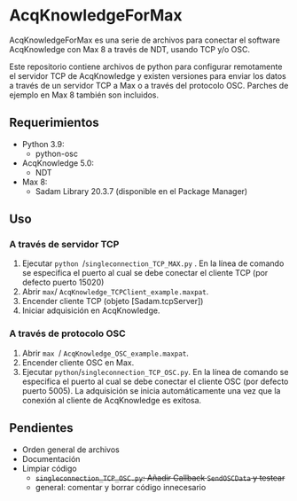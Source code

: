 # AcqKnowledgeForMax

AcqKnowledgeForMax es una serie de archivos para conectar el software AcqKnowledge con Max 8 a través de NDT, usando TCP y/o OSC.

Este repositorio contiene archivos de python para configurar remotamente el servidor TCP de AcqKnowledge y existen versiones para enviar los datos a través de un servidor TCP a Max o a través del protocolo OSC. Parches de ejemplo en Max 8 también son incluidos.

## Requerimientos

* Python 3.9:
  * python-osc
* AcqKnowledge 5.0:
  * NDT
* Max 8:
  * Sadam Library 20.3.7 (disponible en el Package Manager)

## Uso

###  A través de servidor TCP

1. Ejecutar `python `/`singleconnection_TCP_MAX.py` . En la línea de comando se especifica el puerto al cual se debe conectar el cliente TCP (por defecto puerto 15020)
2. Abrir `max`/ `AcqKnowledge_TCPClient_example.maxpat`.
3. Encender cliente TCP (objeto [Sadam.tcpServer])
4. Iniciar adquisición en AcqKnowledge.

### A través de protocolo OSC

1. Abrir `max `/ `AcqKnowledge_OSC_example.maxpat`.
2. Encender cliente OSC en Max.
3. Ejecutar `python`/`singleconnection_TCP_OSC.py`. En la línea de comando se especifica el puerto al cual se debe conectar el cliente OSC (por defecto puerto 5005). La adquisición se inicia automáticamente una vez que la conexión al cliente de AcqKnowledge es exitosa.



## Pendientes

* Orden general de archivos
* Documentación
* Limpiar código
  * ~~`singleconnection_TCP_OSC.py`: Añadir Callback `SendOSCData` y testear~~
  * general: comentar y borrar código innecesario
